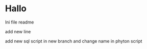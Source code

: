 # Hallo

Ini file readme

add new line

add new sql script in new branch and change name in phyton script